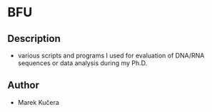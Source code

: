 # BFU

## Description
* various scripts and programs I used for evaluation of DNA/RNA sequences or data analysis during my Ph.D.

## Author
* Marek Kučera
